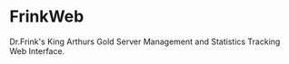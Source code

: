 FrinkWeb
========

Dr.Frink's King Arthurs Gold Server Management and Statistics Tracking Web Interface.